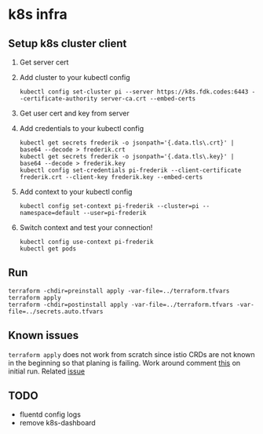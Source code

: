 # k8s infra

## Setup k8s cluster client

1. Get server cert
2. Add cluster to your kubectl config

   ```shell
   kubectl config set-cluster pi --server https://k8s.fdk.codes:6443 --certificate-authority server-ca.crt --embed-certs
   ```

3. Get user cert and key from server
4. Add credentials to your kubectl config

   ```shell
   kubectl get secrets frederik -o jsonpath='{.data.tls\.crt}' | base64 --decode > frederik.crt
   kubectl get secrets frederik -o jsonpath='{.data.tls\.key}' | base64 --decode > frederik.key
   kubectl config set-credentials pi-frederik --client-certificate frederik.crt --client-key frederik.key --embed-certs
   ```

5. Add context to your kubectl config

   ```shell
   kubectl config set-context pi-frederik --cluster=pi --namespace=default --user=pi-frederik
   ```

6. Switch context and test your connection!

   ```shell
   kubectl config use-context pi-frederik
   kubectl get pods
   ```

## Run

```shell
terraform -chdir=preinstall apply -var-file=../terraform.tfvars
terraform apply
terraform -chdir=postinstall apply -var-file=../terraform.tfvars -var-file=../secrets.auto.tfvars
```

## Known issues

`terraform apply` does not work from scratch since istio CRDs are not known in
the beginning so that planing is failing. Work around comment
[this](./modules/k8s/helm/istio/main.tf#L48-L52) on initial run. Related
[issue](https://github.com/hashicorp/terraform-provider-kubernetes/issues/1367)

## TODO

- fluentd config logs
- remove k8s-dashboard
